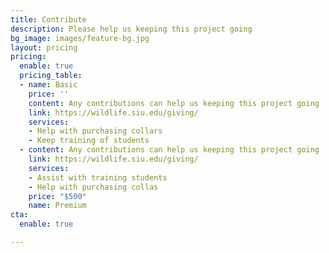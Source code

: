 ```yaml
---
title: Contribute
description: Please help us keeping this project going
bg_image: images/feature-bg.jpg
layout: pricing
pricing:
  enable: true
  pricing_table:
  - name: Basic
    price: ''
    content: Any contributions can help us keeping this project going
    link: https://wildlife.siu.edu/giving/
    services:
    - Help with purchasing collars
    - Keep training of students
  - content: Any contributions can help us keeping this project going
    link: https://wildlife.siu.edu/giving/
    services:
    - Assist with training students
    - Help with purchasing collas
    price: "$500"
    name: Premium
cta:
  enable: true

---
```

